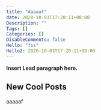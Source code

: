 ```yaml
---
title: "Aaaaaf"
date: 2020-10-03T17:20:11+08:00
Description: ""
Tags: []
Categories: []
DisableComments: false
Hello: "fss"
Hello2: 2020-10-03T17:20:11+08:00
---
```


**Insert Lead paragraph here.**

## New Cool Posts


aaaaaf
